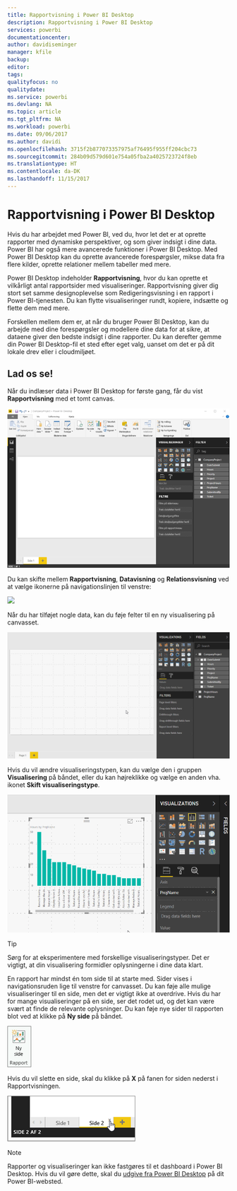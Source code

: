 ```yaml
---
title: Rapportvisning i Power BI Desktop
description: Rapportvisning i Power BI Desktop
services: powerbi
documentationcenter: 
author: davidiseminger
manager: kfile
backup: 
editor: 
tags: 
qualityfocus: no
qualitydate: 
ms.service: powerbi
ms.devlang: NA
ms.topic: article
ms.tgt_pltfrm: NA
ms.workload: powerbi
ms.date: 09/06/2017
ms.author: davidi
ms.openlocfilehash: 3715f2b877073357975af76495f955ff204cbc73
ms.sourcegitcommit: 284b09d579d601e754a05fba2a4025723724f8eb
ms.translationtype: HT
ms.contentlocale: da-DK
ms.lasthandoff: 11/15/2017
---
```

# <a name="report-view-in-power-bi-desktop"></a>Rapportvisning i Power BI Desktop
Hvis du har arbejdet med Power BI, ved du, hvor let det er at oprette rapporter med dynamiske perspektiver, og som giver indsigt i dine data. Power BI har også mere avancerede funktioner i Power BI Desktop. Med Power BI Desktop kan du oprette avancerede forespørgsler, mikse data fra flere kilder, oprette relationer mellem tabeller med mere.

Power BI Desktop indeholder **Rapportvisning**, hvor du kan oprette et vilkårligt antal rapportsider med visualiseringer. Rapportvisning giver dig stort set samme designoplevelse som Redigeringsvisning i en rapport i Power BI-tjenesten. Du kan flytte visualiseringer rundt, kopiere, indsætte og flette dem med mere.

Forskellen mellem dem er, at når du bruger Power BI Desktop, kan du arbejde med dine forespørgsler og modellere dine data for at sikre, at dataene giver den bedste indsigt i dine rapporter. Du kan derefter gemme din Power BI Desktop-fil et sted efter eget valg, uanset om det er på dit lokale drev eller i cloudmiljøet.

## <a name="lets-take-a-look"></a>Lad os se!
Når du indlæser data i Power BI Desktop for første gang, får du vist **Rapportvisning** med et tomt canvas.

![](media/desktop-report-view/pbi_reportviewinpbidesigner_reportview.png)

Du kan skifte mellem **Rapportvisning**, **Datavisning** og **Relationsvisning** ved at vælge ikonerne på navigationslinjen til venstre:

![](media/desktop-report-view/pbi_reportviewinpbidesigner_changeview.png)

Når du har tilføjet nogle data, kan du føje felter til en ny visualisering på canvasset.

![](media/desktop-report-view/pbid_reportview_addvis.gif)

Hvis du vil ændre visualiseringstypen, kan du vælge den i gruppen **Visualisering** på båndet, eller du kan højreklikke og vælge en anden vha. ikonet **Skift visualiseringstype**.

![](media/desktop-report-view/pbid_reportview_changevis.gif)

> [!TIP]
> Sørg for at eksperimentere med forskellige visualiseringstyper. Det er vigtigt, at din visualisering formidler oplysningerne i dine data klart.
> 
> 

En rapport har mindst én tom side til at starte med. Sider vises i navigationsruden lige til venstre for canvasset. Du kan føje alle mulige visualiseringer til en side, men det er vigtigt ikke at overdrive. Hvis du har for mange visualiseringer på en side, ser det rodet ud, og det kan være svært at finde de relevante oplysninger. Du kan føje nye sider til rapporten blot ved at klikke på **Ny side** på båndet.

![](media/desktop-report-view/pbidesignerreportviewnewpage.png)

Hvis du vil slette en side, skal du klikke på **X** på fanen for siden nederst i Rapportvisningen.

![](media/desktop-report-view/pbi_reportviewinpbidesigner_deletepage.png)

> [!NOTE]
> Rapporter og visualiseringer kan ikke fastgøres til et dashboard i Power BI Desktop. Hvis du vil gøre dette, skal du [udgive fra Power BI Desktop](desktop-upload-desktop-files.md) på dit Power BI-websted.
> 
> 

